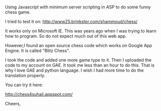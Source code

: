 Using Javascript with minimum server scripting in ASP to do some funny chess game.

I tried to test it on:
http://www25.brinkster.com/shammoud/chess/

It works only on Microsoft IE. This was years ago when I was trying to learn how to program. So do not expect much out of this web app.


However,I found an open source chess code which works on Google App Engine. It is called "Blitz Chess".

I took the code and added one more game type to it. Then I uploaded the code to my account on GAE.
It took me less than an hour to do this. That is why I love GAE and python language.
I wish I had more time to do the translation properly.

You can try it here:

http://chess4suhail.appspot.com/

Cheers,

